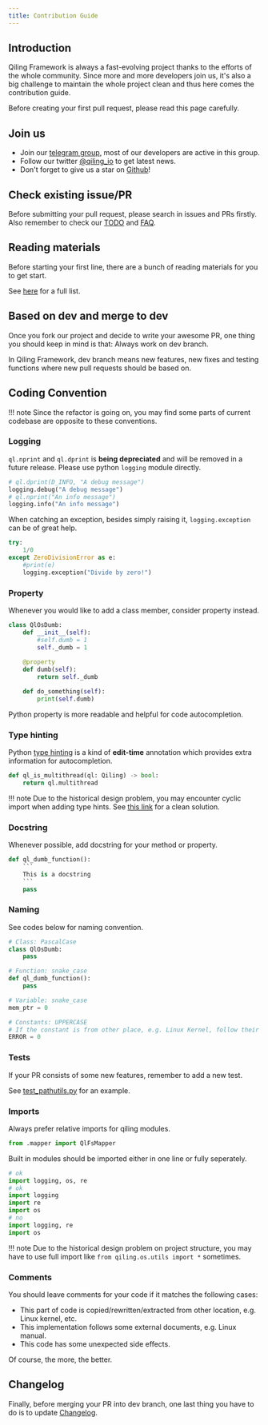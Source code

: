```yaml
---
title: Contribution Guide
---
```


## Introduction

Qiling Framework is always a fast-evolving project thanks to the efforts of the whole community. Since more and more developers join us, it's also a big challenge to maintain the whole project clean and thus here comes the contribution guide.

Before creating your first pull request, please read this page carefully.

## Join us

- Join our [telegram group](https://t.me/qilingframework), most of our developers are active in this group.
- Follow our twitter [@qiling_io](https://twitter.com/qiling_io) to get latest news.
- Don't forget to give us a star on [Github](https://github.com/qilingframework/qiling)!

## Check existing issue/PR

Before submitting your pull request, please search in issues and PRs firstly. Also remember to check our [TODO](https://github.com/qilingframework/qiling/issues/333) and [FAQ](https://docs.qiling.io/en/latest/faq/).

## Reading materials

Before starting your first line, there are a bunch of reading materials for you to get start.

See [here](https://github.com/qilingframework/qiling/issues/134) for a full list.

## Based on dev and merge to dev

Once you fork our project and decide to write your awesome PR, one thing you should keep in mind is that: Always work on dev branch.

In Qiling Framework, dev branch means new features, new fixes and testing functions where new pull requests should be based on.

## Coding Convention

!!! note
    Since the refactor is going on, you may find some parts of current codebase are opposite to these conventions.

### Logging

`ql.nprint` and `ql.dprint` is **being depreciated** and will be removed in a future release. Please use python `logging` module directly.

```python
# ql.dprint(D_INFO, "A debug message")
logging.debug("A debug message")
# ql.nprint("An info message")
logging.info("An info message")
```

When catching an exception, besides simply raising it, `logging.exception` can be of great help.

```python
try:
    1/0
except ZeroDivisionError as e:
    #print(e)
    logging.exception("Divide by zero!")
```

### Property

Whenever you would like to add a class member, consider property instead.

```python
class QlOsDumb:
    def __init__(self):
        #self.dumb = 1
        self._dumb = 1
    
    @property
    def dumb(self):
        return self._dumb

    def do_something(self):
        print(self.dumb)
```

Python property is more readable and helpful for code autocompletion.

### Type hinting

Python [type hinting](https://docs.python.org/3/library/typing.html) is a kind of **edit-time** annotation which provides extra information for autocompletion.

```python
def ql_is_multithread(ql: Qiling) -> bool:
    return ql.multithread
```

!!! note
    Due to the historical design problem, you may encounter cyclic import when adding type hints. See [this link](https://stackoverflow.com/questions/39740632/python-type-hinting-without-cyclic-imports) for a clean solution.

### Docstring

Whenever possible, add docstring for your method or property.

```python
def ql_dumb_function():
    ```
    This is a docstring
    ```
    pass
```

### Naming

See codes below for naming convention.

```python
# Class: PascalCase
class QlOsDumb:
    pass

# Function: snake_case
def ql_dumb_function():
    pass

# Variable: snake_case
mem_ptr = 0

# Constants: UPPERCASE
# If the constant is from other place, e.g. Linux Kernel, follow their naming convention.
ERROR = 0
```

### Tests

If your PR consists of some new features, remember to add a new test.

See [test_pathutils.py](https://github.com/qilingframework/qiling/blob/dev/tests/test_pathutils.py) for an example.

### Imports

Always prefer relative imports for qiling modules.

```python
from .mapper import QlFsMapper
```

Built in modules should be imported either in one line or fully seperately.

```python
# ok
import logging, os, re
# ok
import logging
import re
import os
# no
import logging, re
import os
```

!!! note
    Due to the historical design problem on project structure, you may have to use full import like `from qiling.os.utils import *` sometimes.

### Comments

You should leave comments for your code if it matches the following cases:

- This part of code is copied/rewritten/extracted from other location, e.g. Linux kernel, etc.
- This implementation follows some external documents, e.g. Linux manual.
- This code has some unexpected side effects.

Of course, the more, the better.

## Changelog

Finally, before merging your PR into dev branch, one last thing you have to do is to update [Changelog](https://github.com/qilingframework/qiling/blob/dev/ChangeLog).
